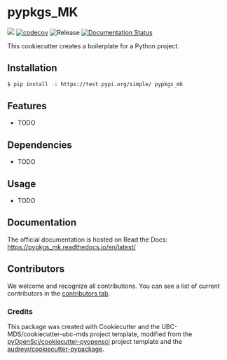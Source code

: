 # pypkgs_MK 

![](https://github.com/micahkwok/pypkgs_mk/workflows/build/badge.svg) [![codecov](https://codecov.io/gh/micahkwok/pypkgs_mk/branch/main/graph/badge.svg)](https://codecov.io/gh/micahkwok/pypkgs_mk) ![Release](https://github.com/micahkwok/pypkgs_mk/workflows/Release/badge.svg) [![Documentation Status](https://readthedocs.org/projects/pypkgs_mk/badge/?version=latest)](https://pypkgs_mk.readthedocs.io/en/latest/?badge=latest)

This cookiecutter creates a boilerplate for a Python project.

## Installation

```bash
$ pip install -i https://test.pypi.org/simple/ pypkgs_mk
```

## Features

- TODO

## Dependencies

- TODO

## Usage

- TODO

## Documentation

The official documentation is hosted on Read the Docs: https://pypkgs_mk.readthedocs.io/en/latest/

## Contributors

We welcome and recognize all contributions. You can see a list of current contributors in the [contributors tab](https://github.com/micahkwok/pypkgs_mk/graphs/contributors).

### Credits

This package was created with Cookiecutter and the UBC-MDS/cookiecutter-ubc-mds project template, modified from the [pyOpenSci/cookiecutter-pyopensci](https://github.com/pyOpenSci/cookiecutter-pyopensci) project template and the [audreyr/cookiecutter-pypackage](https://github.com/audreyr/cookiecutter-pypackage).
